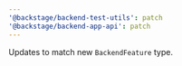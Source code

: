 ```yaml
---
'@backstage/backend-test-utils': patch
'@backstage/backend-app-api': patch
---
```


Updates to match new `BackendFeature` type.
